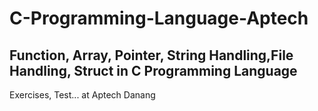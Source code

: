 # C-Programming-Language-Aptech

## Function, Array, Pointer, String Handling,File Handling, Struct in C Programming Language

Exercises, Test... at Aptech Danang
